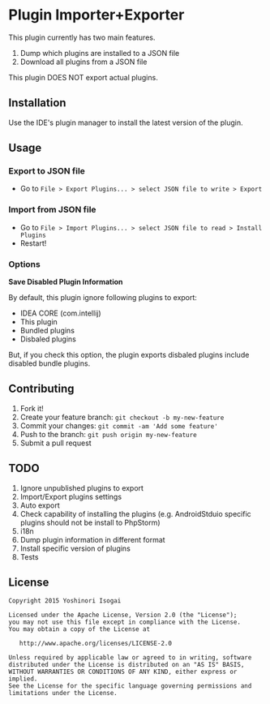 # Plugin Importer+Exporter
<!-- Plugin description -->
This plugin currently has two main features.

1. Dump which plugins are installed to a JSON file
1. Download all plugins from a JSON file

This plugin DOES NOT export actual plugins.
<!-- Plugin description end -->
## Installation

Use the IDE's plugin manager to install the latest version of the plugin.

## Usage
### Export to JSON file

* Go to `File > Export Plugins... > select JSON file to write > Export`

### Import from JSON file

* Go to `File > Import Plugins... > select JSON file to read > Install Plugins`
* Restart!

### Options

**Save Disabled Plugin Information**

By default, this plugin ignore following plugins to export:

* IDEA CORE (com.intellij)
* This plugin
* Bundled plugins
* Disbaled plugins

But, if you check this option, the plugin exports disbaled plugins include disabled bundle plugins.

## Contributing

1. Fork it!
2. Create your feature branch: `git checkout -b my-new-feature`
3. Commit your changes: `git commit -am 'Add some feature'`
4. Push to the branch: `git push origin my-new-feature`
5. Submit a pull request

## TODO

1. Ignore unpublished plugins to export
1. Import/Export plugins settings
1. Auto export
1. Check capability of installing the plugins (e.g. AndroidStduio specific plugins should not be install to PhpStorm)
1. i18n
1. Dump plugin information in different format
1. Install specific version of plugins
1. Tests

## License

```
Copyright 2015 Yoshinori Isogai

Licensed under the Apache License, Version 2.0 (the "License");
you may not use this file except in compliance with the License.
You may obtain a copy of the License at

   http://www.apache.org/licenses/LICENSE-2.0

Unless required by applicable law or agreed to in writing, software
distributed under the License is distributed on an "AS IS" BASIS,
WITHOUT WARRANTIES OR CONDITIONS OF ANY KIND, either express or implied.
See the License for the specific language governing permissions and
limitations under the License.
```
